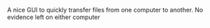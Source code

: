 A nice GUI to quickly transfer files from one computer to another. No evidence left on either computer
